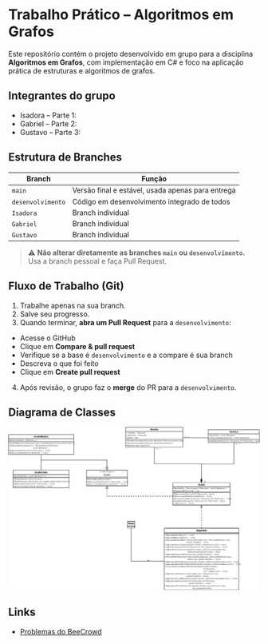 # Trabalho Prático – Algoritmos em Grafos

Este repositório contém o projeto desenvolvido em grupo para a disciplina **Algoritmos em Grafos**, com implementação em C# e foco na aplicação prática de estruturas e algoritmos de grafos.

## Integrantes do grupo

- Isadora – Parte 1:
- Gabriel – Parte 2: 
- Gustavo – Parte 3: 

## Estrutura de Branches

| Branch | Função |
|--------|--------|
| `main` | Versão final e estável, usada apenas para entrega |
| `desenvolvimento` | Código em desenvolvimento integrado de todos |
| `Isadora` | Branch individual |
| `Gabriel` | Branch individual |
| `Gustavo` | Branch individual |

> ⚠️ **Não alterar diretamente as branches `main` ou `desenvolvimento`.** Usa a branch pessoal e faça Pull Request.

## Fluxo de Trabalho (Git)

1. Trabalhe apenas na sua branch.
2. Salve seu progresso.
3. Quando terminar, **abra um Pull Request** para a `desenvolvimento`:
  - Acesse o GitHub
  - Clique em **Compare & pull request**
  - Verifique se a base é `desenvolvimento` e a compare é sua branch
  - Descreva o que foi feito
  - Clique em **Create pull request**
4. Após revisão, o grupo faz o **merge** do PR para a `desenvolvimento`.

## Diagrama de Classes

![Diagrama do Projeto](https://github.com/gabrielazv1/Trabalho_de_Grafos/blob/main/TRABALHO%20GRAFOS/DiagramaGrafos.png?raw=true)

## Links

- [Problemas do BeeCrowd](https://judge.beecrowd.com/pt/)

